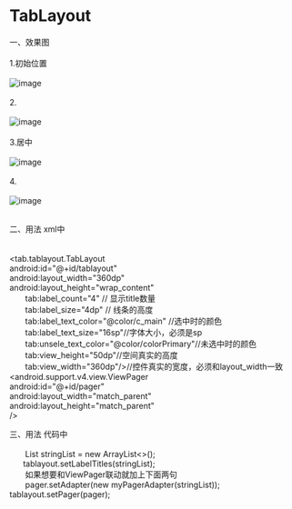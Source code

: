 # TabLayout
一、效果图</br></br>
1.初始位置</br></br>
![image](https://github.com/yangzhidan/TabLayout/blob/master/pic/Screenshot_2017-07-27-09-48-23.png)</br></br>
2.</br></br>
![image](https://github.com/yangzhidan/TabLayout/blob/master/pic/Screenshot_2017-07-27-09-48-27.png)</br></br>
3.居中</br></br>
![image](https://github.com/yangzhidan/TabLayout/blob/master/pic/Screenshot_2017-07-27-09-48-31.png)</br></br>
4.</br></br>
![image](https://github.com/yangzhidan/TabLayout/blob/master/pic/Screenshot_2017-07-27-09-48-59.png)</br></br>


二、用法 xml中</br></br>
    <!--layout_width 和 view_width 必须保持一致, 不支持px布局--></br>
    <tab.tablayout.TabLayout</br>
        android:id="@+id/tablayout"</br>
        android:layout_width="360dp"</br>
        android:layout_height="wrap_content"</br>
        tab:label_count="4" // 显示title数量</br>
        tab:label_size="4dp" // 线条的高度</br>
        tab:label_text_color="@color/c_main" //选中时的颜色</br>
        tab:label_text_size="16sp"//字体大小，必须是sp</br>
        tab:unsele_text_color="@color/colorPrimary"//未选中时的颜色</br>
        tab:view_height="50dp"//空间真实的高度</br>
        tab:view_width="360dp"/>//控件真实的宽度，必须和layout_width一致</br>
    <android.support.v4.view.ViewPager</br>
        android:id="@+id/pager"</br>
        android:layout_width="match_parent"</br>
        android:layout_height="match_parent"</br>
        /></br>
        
 三、用法 代码中</br></br>
        List<String> stringList = new ArrayList<>();</br>
        tablayout.setLabelTitles(stringList);</br>
        如果想要和ViewPager联动就加上下面两句</br>
        pager.setAdapter(new myPagerAdapter(stringList));</br>
        tablayout.setPager(pager);</br>
